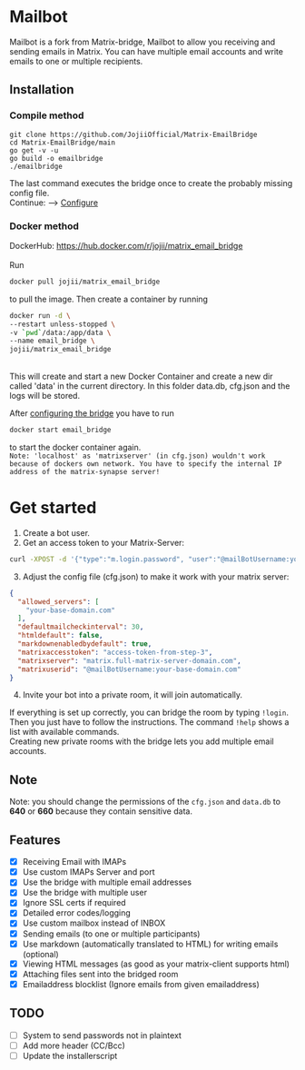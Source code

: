 # Mailbot
Mailbot is a fork from  Matrix-bridge, Mailbot to allow you receiving and sending emails in Matrix. You can have multiple email accounts and write emails to one or multiple recipients.

## Installation
### Compile method
```
git clone https://github.com/JojiiOfficial/Matrix-EmailBridge
cd Matrix-EmailBridge/main
go get -v -u
go build -o emailbridge
./emailbridge
```
The last command executes the bridge once to create the probably missing config file.<br>
Continue: --> [Configure](https://github.com/JojiiOfficial/Matrix-EmailBridge#Get-started)

### Docker method
DockerHub: https://hub.docker.com/r/jojii/matrix_email_bridge<br><br>
Run 
```bash
docker pull jojii/matrix_email_bridge
```
to pull the image. Then create a container by running
```bash
docker run -d \
--restart unless-stopped \
-v `pwd`/data:/app/data \
--name email_bridge \
jojii/matrix_email_bridge
```
<br>
This will create and start a new Docker Container and create a new dir called 'data' in the current directory. In this folder data.db, cfg.json and the logs will be stored.<br>

After [configuring the bridge](https://github.com/JojiiOfficial/Matrix-EmailBridge#Get-started) you have to run
```bash
docker start email_bridge
```
to start the docker container again.
<br>
`
Note: 'localhost' as 'matrixserver' (in cfg.json) wouldn't work because of dockers own network. You have to specify the internal IP address of the matrix-synapse server!
`

# Get started
1. Create a bot user.
2. Get an access token to your Matrix-Server: 
```bash
curl -XPOST -d '{"type":"m.login.password", "user":"@mailBotUsername:your-domain.com", "password":"mailbotPassword"}' "https://matrix.your-domain.com/_matrix/client/r0/login"
```
3. Adjust the config file (cfg.json) to make it work with your matrix server:
```JSON
{
  "allowed_servers": [
    "your-base-domain.com"
  ],
  "defaultmailcheckinterval": 30,
  "htmldefault": false,
  "markdownenabledbydefault": true,
  "matrixaccesstoken": "access-token-from-step-3",
  "matrixserver": "matrix.full-matrix-server-domain.com",
  "matrixuserid": "@mailBotUsername:your-base-domain.com"
}
```
4. Invite your bot into a private room, it will join automatically.<br>

If everything is set up correctly, you can bridge the room by typing <code>!login</code>. Then you just have to follow the instructions. The command <code>!help</code> shows a list with available commands.<br>
Creating new private rooms with the bridge lets you add multiple email accounts.<br>


## Note
Note: you should change the permissions of the <code>cfg.json</code> and <code>data.db</code> to <b>640</b> or <b>660</b> because they contain sensitive data.

## Features
- [X]  Receiving Email with IMAPs
- [X]  Use custom IMAPs Server and port
- [X]  Use the bridge with multiple email addresses
- [X]  Use the bridge with multiple user
- [X]  Ignore SSL certs if required
- [X]  Detailed error codes/logging 
- [X]  Use custom mailbox instead of INBOX
- [X]  Sending emails (to one or multiple participants)
- [X]  Use markdown (automatically translated to HTML) for writing emails (optional)
- [X]  Viewing HTML messages (as good as your matrix-client supports html)
- [X]  Attaching files sent into the bridged room
- [X]  Emailaddress blocklist (Ignore emails from given emailaddress)

## TODO

- [ ]  System to send passwords not in plaintext
- [ ]  Add more header (CC/Bcc)
- [ ]  Update the installerscript
